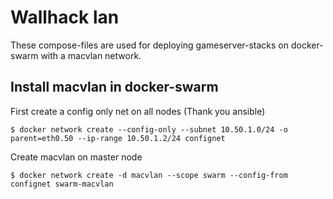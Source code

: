 # Wallhack lan

These compose-files are used for deploying gameserver-stacks on docker-swarm with a macvlan network.


## Install macvlan in docker-swarm

First create a config only net on all nodes (Thank you ansible) 


`$ docker network create --config-only --subnet 10.50.1.0/24 -o parent=eth0.50 --ip-range 10.50.1.2/24 confignet`

Create macvlan on master node


`$ docker network create -d macvlan --scope swarm --config-from confignet swarm-macvlan`
